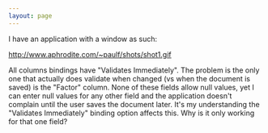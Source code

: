 ```yaml
---
layout: page
---
```




I have an application with a window as such:

http://www.aphrodite.com/~paulf/shots/shot1.gif

All columns bindings have "Validates Immediately".  The problem is the only one that actually does validate when changed (vs when the document is saved) is the "Factor" column.  None of these fields allow null values, yet I can enter null values for any other field and the application doesn't complain until the user saves the document later.  It's my understanding the "Validates Immediately" binding option affects this.  Why is it only working for that one field?

